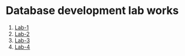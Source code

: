 # Database development lab works

1. [Lab-1](https://github.com/neistow/database-dev/tree/lab-1)
2. [Lab-2](https://github.com/neistow/database-dev/tree/lab-2)
3. [Lab-3](https://github.com/neistow/database-dev/tree/lab-3)
4. [Lab-4](https://github.com/neistow/database-dev/tree/lab-4)
